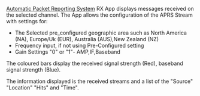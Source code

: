 [Automatic Packet Reporting System](Information-on-APRS) RX App displays messages received on the selected channel.  The App allows the configuration of the APRS Stream  with settings for:
* The Selected pre_configured geographic area such as North America (NA), Europe/Uk (EUR), Australia (AUS),New Zealand (NZ)
* Frequency input, if not using Pre-Configured setting
* Gain Settings  "0" or "1"- AMP,IF,Baseband

The coloured bars display the received signal strength (Red), baseband signal strength (Blue).
 
The information displayed is the received streams and a list of the "Source" "Location" "Hits" and "Time".
